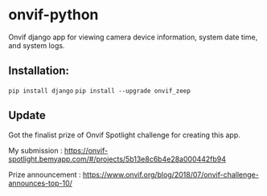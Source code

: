 # onvif-python
Onvif django app for viewing camera device information, system date time, and system logs.

## Installation:

`pip install django`
`pip install --upgrade onvif_zeep`

## Update

Got the finalist prize of Onvif Spotlight challenge for creating this app.

 My submission : https://onvif-spotlight.bemyapp.com/#/projects/5b13e8c6b4e28a000442fb94
 
 Prize announcement : https://www.onvif.org/blog/2018/07/onvif-challenge-announces-top-10/
